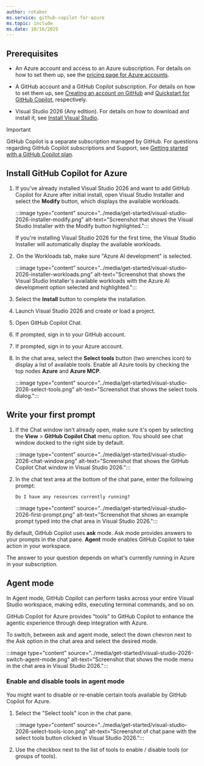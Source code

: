 ```yaml
---
author: rotabor
ms.service: github-copilot-for-azure
ms.topic: include
ms.date: 10/16/2025
---
```


## Prerequisites

- An Azure account and access to an Azure subscription. For details on how to set them up, see the [pricing page for Azure accounts](https://azure.microsoft.com/pricing/purchase-options/azure-account).

- A GitHub account and a GitHub Copilot subscription. For details on how to set them up, see [Creating an account on GitHub](https://docs.github.com/en/get-started/start-your-journey/creating-an-account-on-github) and [Quickstart for GitHub Copilot](https://docs.github.com/en/copilot/quickstart), respectively.

- Visual Studio 2026 (Any edition). For details on how to download and install it, see [Install Visual Studio](https://visualstudio.microsoft.com/insiders/).

>[!IMPORTANT]
>GitHub Copilot is a separate subscription managed by GitHub. For questions regarding GitHub Copilot subscriptions and Support, see [Getting started with a GitHub Copilot plan](https://docs.github.com/en/copilot/how-tos/manage-your-account/get-started-with-a-copilot-plan).


## Install GitHub Copilot for Azure

1. If you've already installed Visual Studio 2026 and want to add GitHub Copilot for Azure after initial install, open Visual Studio Installer and select the **Modify** button, which displays the available workloads.

   :::image type="content" source="../media/get-started/visual-studio-2026-installer-modify.png" alt-text="Screenshot that shows the Visual Studio Installer with the Modify button highlighted.":::

   If you're installing Visual Studio 2026 for the first time, the Visual Studio Installer will automatically display the available workloads.

1.  On the Workloads tab, make sure "Azure AI development" is selected.

   :::image type="content" source="../media/get-started/visual-studio-2026-installer-workloads.png" alt-text="Screenshot that shows the Visual Studio Installer's available workloads with the Azure AI development option selected and highlighted.":::

1. Select the **Install** button to complete the installation.

1. Launch Visual Studio 2026 and create or load a project.

1. Open GitHub Copilot Chat. 

1. If prompted, sign in to your GitHub account. 

1. If prompted, sign in to your Azure account. 

1. In the chat area, select the **Select tools** button (two wrenches icon) to display a list of available tools. Enable all Azure tools by checking the top nodes **Azure** and **Azure MCP**.

   :::image type="content" source="../media/get-started/visual-studio-2026-select-tools.png" alt-text="Screenshot that shows the select tools dialog.":::


## Write your first prompt

1. If the Chat window isn't already open, make sure it's open by selecting the **View** > **GitHub Copilot Chat** menu option. You should see chat window docked to the right side by default.

   :::image type="content" source="../media/get-started/visual-studio-2026-chat-window.png" alt-text="Screenshot that shows the GitHub Copilot Chat window in Visual Studio 2026.":::

1. In the chat text area at the bottom of the chat pane, enter the following prompt:

   ```prompt
   Do I have any resources currently running?
   ```

   :::image type="content" source="../media/get-started/visual-studio-2026-first-prompt.png" alt-text="Screenshot that shows an example prompt typed into the chat area in Visual Studio 2026.":::

By default, GitHub Copilot uses **ask** mode. Ask mode provides answers to your prompts in the chat pane. **Agent** mode enables GitHub Copilot to take action in your workspace.

The answer to your question depends on what's currently running in Azure in your subscription.

## Agent mode

In Agent mode, GitHub Copilot can perform tasks across your entire Visual Studio workspace, making edits, executing terminal commands, and so on.

GitHub Copilot for Azure provides "tools" to GitHub Copilot to enhance the agentic experience through deep integration with Azure.

To switch, between ask and agent mode, select the down chevron next to the Ask option in the chat area and select the desired mode.

   :::image type="content" source="../media/get-started/visual-studio-2026-switch-agent-mode.png" alt-text="Screenshot that shows the mode menu in the chat area in Visual Studio 2026.":::

### Enable and disable tools in agent mode

You might want to disable or re-enable certain tools available by GitHub Copilot for Azure.

1. Select the "Select tools" icon in the chat pane.

   :::image type="content" source="../media/get-started/visual-studio-2026-select-tools-icon.png" alt-text="Screenshot of chat pane with the select tools button clicked in Visual Studio 2026.":::

1. Use the checkbox next to the list of tools to enable / disable tools (or groups of tools).
